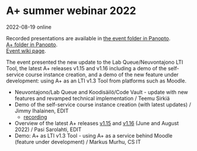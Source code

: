 # A+ summer webinar 2022

2022-08-19 online

Recorded presentations are available in
[the event folder in Panopto](https://aalto.cloud.panopto.eu/Panopto/Pages/Sessions/List.aspx#folderID=%22672faeee-5872-47bb-bc2f-aef6007f4388%22).  
[A+ folder in Panopto](https://aalto.cloud.panopto.eu/Panopto/Pages/Sessions/List.aspx?folderID=53f1b55a-0cb3-4c71-8302-abbf00c1a6d2).  
[Event wiki page](https://wiki.aalto.fi/display/EDIT/Aplus+summer+webinar+19.8.2022).

The event presented the new update to the Lab Queue/Neuvontajono LTI Tool,
the latest A+ releases v1.15 and v1.16 including a demo of the self-service course instance creation,
and a demo of the new feature under development: using A+ as an LTI v1.3 Tool from platforms such as Moodle.


* Neuvontajono/Lab Queue and Koodisäilö/Code Vault - update with new features and revamped technical implementation / Teemu Sirkiä
* Demo of the self-service course instance creation (with latest updates) / Jimmy Ihalainen, EDIT
  - [recording](https://aalto.cloud.panopto.eu/Panopto/Pages/Viewer.aspx?id=30f10643-2714-4317-bc3b-aef6007f497b)
* Overview of the latest A+ releases [v1.15](/releases/v1_15.md) and [v1.16](/releases/v1_16.md) (June and August 2022) / Pasi Sarolahti, EDIT
* Demo: A+ as LTI v1.3 Tool - using A+ as a service behind Moodle (feature under development) / Markus Murhu, CS IT
